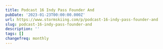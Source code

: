 ```yaml
---
title: Podcast 16 Indy Pass Founder And
pubDate: '2023-01-23T00:00:00.000Z'
url: https://www.stormskiing.com/p/podcast-16-indy-pass-founder-and
slug: podcast-16-indy-pass-founder-and
description: ''
tags: []
changefreq: monthly
---
```


<!-- Add post content below -->
